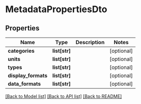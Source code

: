# MetadataPropertiesDto

## Properties
Name | Type | Description | Notes
------------ | ------------- | ------------- | -------------
**categories** | **list[str]** |  | [optional] 
**units** | **list[str]** |  | [optional] 
**types** | **list[str]** |  | [optional] 
**display_formats** | **list[str]** |  | [optional] 
**data_formats** | **list[str]** |  | [optional] 

[[Back to Model list]](../README.md#documentation-for-models) [[Back to API list]](../README.md#documentation-for-api-endpoints) [[Back to README]](../README.md)

